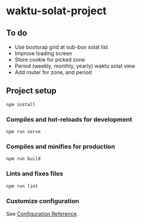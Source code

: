 # waktu-solat-project
## To do
* Use bootsrap grid at sub-box solat list
* Improve loading screen
* Store cookie for picked zone
* Period (weekly, monthly, yearly) waktu solat view
* Add router for zone, and period

## Project setup
```
npm install
```

### Compiles and hot-reloads for development
```
npm run serve
```

### Compiles and minifies for production
```
npm run build
```

### Lints and fixes files
```
npm run lint
```

### Customize configuration
See [Configuration Reference](https://cli.vuejs.org/config/).

